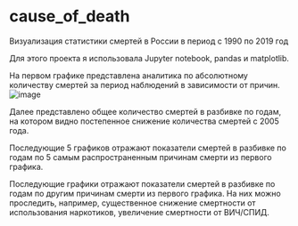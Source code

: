 # cause_of_death
Визуализация статистики смертей в России в период с 1990 по 2019 год


Для этого проекта я использовала Jupyter notebook, pandas и matplotlib.


На первом графике представлена аналитика по абсолютному количеству смертей за период наблюдений в зависимости от причин.
![image](https://user-images.githubusercontent.com/119863486/206416778-6cb83b34-6eba-4ba4-b780-711a74c3ab00.png)


Далее представлено общее количество смертей в разбивке по годам, на котором видно постепенное снижение количества смертей с 2005 года.

Последующие 5 графиков отражают показатели смертей в разбивке по годам по 5 самым распространенным причинам смерти из первого графика.

Последующие графики отражают показатели смертей в разбивке по годам по другим причинам смерти из первого графика. На них можно проследить, например, существенное снижение смертности от использования наркотиков, увеличение смертности от ВИЧ/СПИД.
